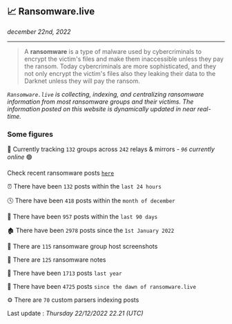 ## 📈 Ransomware.live
_december 22nd, 2022_

---

> A **ransomware** is a type of malware used by cybercriminals to encrypt the victim's files and make them inaccessible unless they pay the ransom. Today cybercriminals are more sophisticated, and they not only encrypt the victim's files also they leaking their data to the Darknet unless they will pay the ransom.


_`Ransomware.live` is collecting, indexing, and centralizing ransomware information from most ransomware groups and their victims. The information posted on this website is dynamically updated in near real-time._

### Some figures 

🔎 Currently tracking `132` groups across `242` relays & mirrors - _`96` currently online_ 🟢

Check recent ransomware posts [`here`](recentposts.md)


⏰ There have been `132` posts within the `last 24 hours`

🕓 There have been `418` posts within the `month of december`

📅 There have been `957` posts within the `last 90 days`

🏚 There have been `2978` posts since the `1st January 2022`

📸 There are `115` ransomware group host screenshots

📝 There are `125` ransomware notes

🚀 There have been `1713` posts `last year`

🐣 There have been `4725` posts `since the dawn of ransomware.live`

⚙️ There are `70` custom parsers indexing posts



Last update : _Thursday 22/12/2022 22.21 (UTC)_

